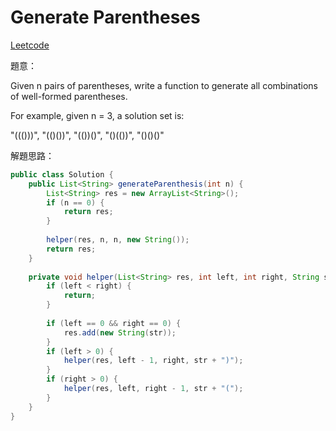 # Generate Parentheses

[Leetcode](https://leetcode.com/problems/generate-parentheses/)

題意：

Given n pairs of parentheses, write a function to generate all combinations of well-formed parentheses.

For example, given n = 3, a solution set is:

"((()))", "(()())", "(())()", "()(())", "()()()"

解題思路：


```java
public class Solution {
    public List<String> generateParenthesis(int n) {
        List<String> res = new ArrayList<String>();
        if (n == 0) {
            return res;
        }
        
        helper(res, n, n, new String());
        return res;
    }
    
    private void helper(List<String> res, int left, int right, String str) {
        if (left < right) {
            return;
        }
        
        if (left == 0 && right == 0) {
            res.add(new String(str));
        }
        if (left > 0) {
            helper(res, left - 1, right, str + ")");
        }
        if (right > 0) {
            helper(res, left, right - 1, str + "(");
        }
    }
}
```